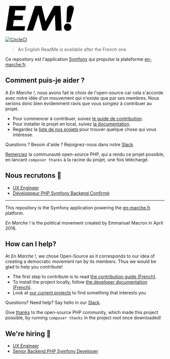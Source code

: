 ![En Marche !, le mouvement d'Emmanuel Macron](https://github.com/EnMarche/en-marche.fr/blob/master/web/logo/em-logo.svg)

[![CircleCI](https://circleci.com/gh/EnMarche/en-marche.fr/tree/master.svg?style=svg)](https://circleci.com/gh/EnMarche/en-marche.fr/tree/master)

> An English ReadMe is available after the French one.

Ce repository est l'application [Symfony](http://symfony.com) qui propulse la plateforme [en-marche.fr](https://en-marche.fr).

## Comment puis-je aider ?

A *En Marche !*, nous avons fait le choix de l'open-source car cela s'accorde avec notre idée d'un mouvement qui
n'existe que par ses membres. Nous serions donc bien évidemment ravis que vous songiez à contribuer au projet.

* Pour commencer à contribuer, suivez [le guide de contribution](CONTRIBUTING.md).
* Pour installer le projet en local, suivez
[la documentation](docs).
* Regardez la [liste de nos projets](https://github.com/EnMarche/en-marche.fr/issues) pour trouver quelque chose qui vous intéresse.

Questions ? Besoin d'aide ? Rejoignez-nous dans notre [Slack](https://publicslack.com/slacks/en-marche-dev/invites/new).

[Remerciez](https://github.com/symfony/thanks) la communauté open-source PHP, qui a rendu ce projet possible, en
lancant `composer thanks` à la racine du projet, une fois téléchargé.

## Nous recrutons 💼

* [UX Engineer](https://bit.ly/em-ux-engineer)
* [Développeur PHP Symfony Backend Confirmé](https://drive.google.com/file/d/0B6U1BXjEEhI2TkFqNXFtRHBldGs/view)


------------------------------------

This repository is the Symfony application powering the [en-marche.fr](https://en-marche.fr) platform.

*En Marche !* is the political movement created by Emmanuel Macron in April 2016.

## How can I help?

At *En Marche !*, we chose Open-Source as it corresponds to our idea of creating a democratic movement ran by its
members. Thus we would be glad to help you contribute!

* The first step to contribute is to read
[the contribution guide (French)](https://github.com/EnMarche/en-marche.fr/blob/master/CONTRIBUTING.md).
* To install the project locally, follow [the developer documentation (French)](docs).
* Look at [our current projects](https://github.com/EnMarche/en-marche.fr/issues) to find something that interests you

Questions? Need help? Say hello in our [Slack](https://publicslack.com/slacks/en-marche-dev/invites/new).

Give [thanks](https://github.com/symfony/thanks) to the open-source PHP community, which made this project
possible, by running `composer thanks` in the project root once downloaded!

## We're hiring 💼

* [UX Engineer](https://bit.ly/em-ux-engineer)
* [Senior Backend PHP Symfony Developer](https://drive.google.com/file/d/0B6U1BXjEEhI2TkFqNXFtRHBldGs/view)
